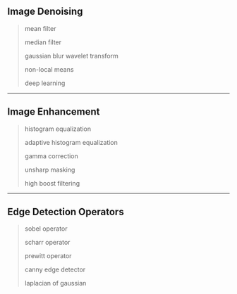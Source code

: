 ## Image Denoising

> mean filter
> 
> median filter
>
> gaussian blur
> wavelet transform
> 
> non-local means
> 
> deep learning

---

## Image Enhancement

> histogram equalization
> 
> adaptive histogram equalization
> 
> gamma correction
> 
> unsharp masking
> 
> high boost filtering

---

## Edge Detection Operators

> sobel operator
> 
> scharr operator
> 
> prewitt operator
> 
> canny edge detector
> 
> laplacian of gaussian

